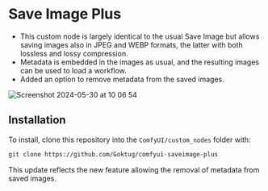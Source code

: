 # Save Image Plus

- This custom node is largely identical to the usual Save Image but allows saving images also in JPEG and WEBP formats, the latter with both lossless and lossy compression.
- Metadata is embedded in the images as usual, and the resulting images can be used to load a workflow.
- Added an option to remove metadata from the saved images.

![Screenshot 2024-05-30 at 10 06 54](https://github.com/Goktug/comfyui-saveimage-plus/assets/534426/d08bb984-911e-4a3c-a5cc-7a069cdc7005)


## Installation

To install, clone this repository into the `ComfyUI/custom_nodes` folder with:

```sh
git clone https://github.com/Goktug/comfyui-saveimage-plus
```

This update reflects the new feature allowing the removal of metadata from saved images.
